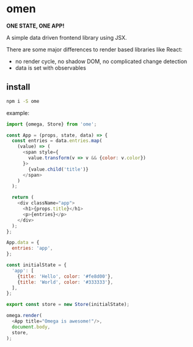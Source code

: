 # omen

**ONE STATE, ONE APP!**

A simple data driven frontend library using JSX.

There are some major differences to render based libraries like React:
- no render cycle, no shadow DOM, no complicated change detection
- data is set with observables


## install
``` cmd
npm i -S ome
```

example:
``` javascript
import {omega, Store} from 'ome';

const App = (props, state, data) => {
  const entries = data.entries.map(
    (value) => (
      <span style={
        value.transform(v => v && {color: v.color})
      }>
        {value.child('title')}
      </span>
    )
  );

  return (
    <div className="app">
      <h1>{props.title}</h1>
      <p>{entries}</p>
    </div>
  );
};

App.data = {
  entries: 'app',
};

const initialState = {
  'app': [
    {title: 'Hello', color: '#fe8d00'},
    {title: 'World', color: '#333333'},
  ],
};

export const store = new Store(initialState);

omega.render(
  <App title="Omega is awesome!"/>,
  document.body,
  store,
);
```